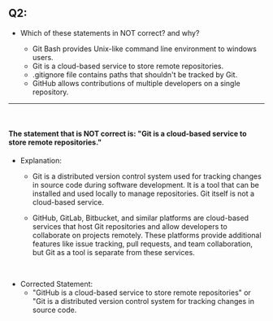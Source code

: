 ## Q2: 

- Which of these statements in NOT correct? and why?

    - Git Bash provides Unix-like command line environment to windows users.
    - Git is a cloud-based service to store remote repositories.
    - .gitignore file contains paths that shouldn't be tracked by Git.
    - GitHub allows contributions of multiple developers on a single repository.

---

<br>

#### The statement that is NOT correct is:  "Git is a cloud-based service to store remote repositories."

- Explanation:
    - Git is a distributed version control system used for tracking changes in source code during software development. It is a tool that can be installed and used locally to manage repositories. Git itself is not a cloud-based service.

    - GitHub, GitLab, Bitbucket, and similar platforms are cloud-based services that host Git repositories and allow developers to collaborate on projects remotely. These platforms provide additional features like issue tracking, pull requests, and team collaboration, but Git as a tool is separate from these services.

<br>

- Corrected Statement:
    - "GitHub is a cloud-based service to store remote repositories" or "Git is a distributed version control system for tracking changes in source code.